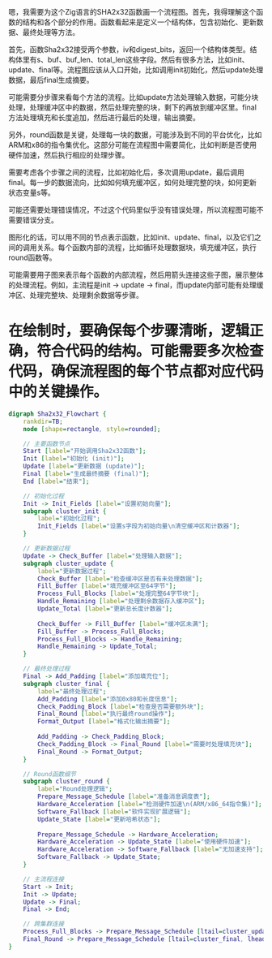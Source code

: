 嗯，我需要为这个Zig语言的SHA2x32函数画一个流程图。首先，我得理解这个函数的结构和各个部分的作用。函数看起来是定义一个结构体，包含初始化、更新数据、最终处理等方法。

首先，函数Sha2x32接受两个参数，iv和digest_bits，返回一个结构体类型。结构体里有s、buf、buf_len、total_len这些字段。然后有很多方法，比如init、update、final等。流程图应该从入口开始，比如调用init初始化，然后update处理数据，最后final生成摘要。

可能需要分步骤来看每个方法的流程。比如update方法处理输入数据，可能分块处理，处理缓冲区中的数据，然后处理完整的块，剩下的再放到缓冲区里。final方法处理填充和长度追加，然后进行最后的处理，输出摘要。

另外，round函数是关键，处理每一块的数据，可能涉及到不同的平台优化，比如ARM和x86的指令集优化。这部分可能在流程图中需要简化，比如判断是否使用硬件加速，然后执行相应的处理步骤。

需要考虑各个步骤之间的流程，比如初始化后，多次调用update，最后调用final。每一步的数据流向，比如如何填充缓冲区，如何处理完整的块，如何更新状态变量s等。

可能还需要处理错误情况，不过这个代码里似乎没有错误处理，所以流程图可能不需要错误分支。

图形化的话，可以用不同的节点表示函数，比如init、update、final，以及它们之间的调用关系。每个函数内部的流程，比如循环处理数据块，填充缓冲区，执行round函数等。

可能需要用子图来表示每个函数的内部流程，然后用箭头连接这些子图，展示整体的处理流程。例如，主流程是init -> update -> final，而update内部可能有处理缓冲区、处理完整块、处理剩余数据等步骤。

在绘制时，要确保每个步骤清晰，逻辑正确，符合代码的结构。可能需要多次检查代码，确保流程图的每个节点都对应代码中的关键操作。
================================================
```dot
digraph Sha2x32_Flowchart {
    rankdir=TB;
    node [shape=rectangle, style=rounded];

    // 主要函数节点
    Start [label="开始调用Sha2x32函数"];
    Init [label="初始化 (init)"];
    Update [label="更新数据 (update)"];
    Final [label="生成最终摘要 (final)"];
    End [label="结束"];

    // 初始化过程
    Init -> Init_Fields [label="设置初始向量"];
    subgraph cluster_init {
        label="初始化过程";
        Init_Fields [label="设置s字段为初始向量\n清空缓冲区和计数器"];
    }

    // 更新数据过程
    Update -> Check_Buffer [label="处理输入数据"];
    subgraph cluster_update {
        label="更新数据过程";
        Check_Buffer [label="检查缓冲区是否有未处理数据"];
        Fill_Buffer [label="填充缓冲区至64字节"];
        Process_Full_Blocks [label="处理完整64字节块"];
        Handle_Remaining [label="处理剩余数据存入缓冲区"];
        Update_Total [label="更新总长度计数器"];
        
        Check_Buffer -> Fill_Buffer [label="缓冲区未满"];
        Fill_Buffer -> Process_Full_Blocks;
        Process_Full_Blocks -> Handle_Remaining;
        Handle_Remaining -> Update_Total;
    }

    // 最终处理过程
    Final -> Add_Padding [label="添加填充位"];
    subgraph cluster_final {
        label="最终处理过程";
        Add_Padding [label="添加0x80和长度信息"];
        Check_Padding_Block [label="检查是否需要额外块"];
        Final_Round [label="执行最终round操作"];
        Format_Output [label="格式化输出摘要"];
        
        Add_Padding -> Check_Padding_Block;
        Check_Padding_Block -> Final_Round [label="需要时处理填充块"];
        Final_Round -> Format_Output;
    }

    // Round函数细节
    subgraph cluster_round {
        label="Round处理逻辑";
        Prepare_Message_Schedule [label="准备消息调度表"];
        Hardware_Acceleration [label="检测硬件加速\n(ARM/x86_64指令集)"];
        Software_Fallback [label="软件实现扩展逻辑"];
        Update_State [label="更新哈希状态"];
        
        Prepare_Message_Schedule -> Hardware_Acceleration;
        Hardware_Acceleration -> Update_State [label="使用硬件加速"];
        Hardware_Acceleration -> Software_Fallback [label="无加速支持"];
        Software_Fallback -> Update_State;
    }

    // 主流程连接
    Start -> Init;
    Init -> Update;
    Update -> Final;
    Final -> End;

    // 跨集群连接
    Process_Full_Blocks -> Prepare_Message_Schedule [ltail=cluster_update, lhead=cluster_round];
    Final_Round -> Prepare_Message_Schedule [ltail=cluster_final, lhead=cluster_round];
}
```